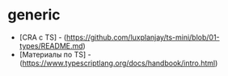 # generic

- [CRA с TS] - (https://github.com/luxplanjay/ts-mini/blob/01-types/README.md)
- [Материалы по TS] - (https://www.typescriptlang.org/docs/handbook/intro.html)
